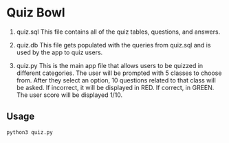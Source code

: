 # Quiz Bowl

1. quiz.sql
This file contains all of the quiz tables, questions, and answers.

2. quiz.db
This file gets populated with the queries from quiz.sql and is used by the app to quiz users.

3. quiz.py
This is the main app file that allows users to be quizzed in different categories. The user will be prompted with 5 classes to choose from. After they select an option, 10 questions related to that class will be asked. If incorrect, it will be displayed in RED. If correct, in GREEN. The user score will be displayed 1/10.

## Usage

`python3 quiz.py`
